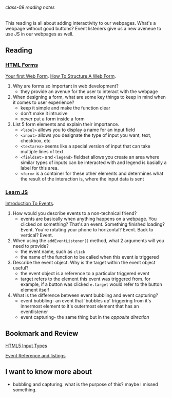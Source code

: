 ###### class-09 reading notes

This reading is all about adding interactivity to our webpages. What's a webpage without good buttons? Event listeners give us a new aveneue to use JS in our webpages as well.

## Reading

### [HTML Forms](https://developer.mozilla.org/en-US/docs/Learn/Forms)

[Your first Web Form](https://developer.mozilla.org/en-US/docs/Learn/Forms/Your_first_form).
[How To Structure A Web Form](https://developer.mozilla.org/en-US/docs/Learn/Forms/How_to_structure_a_web_form).

1. Why are forms so important in web development?
    - they provide an avenue for the user to interact with the webpage
1. When designing a form, what are some key things to keep in mind when it comes to user experience?
    - keep it simple and make the function clear
    - don't make it intrusive
    - never put a form inside a form
1. List 5 form elements and explain their importance.
    - `<label>` allows you to display a name for an input field
    - `<input>` allows you designate the type of input you want, text, checkbox, etc
    - `<textarea>` seems like a special version of input that can take multiple lines of text
    - `<fieldset>` and `<legend>` fieldset allows you create an area where similar types of inputs can be interacted with and legend is basially a label for this area.
    - `<form>` is a container for these other elements and determines what the result of the interaction is, where the input data is sent

### [Learn JS](https://developer.mozilla.org/en-US/docs/Learn/JavaScript)

[Introduction To Events](https://developer.mozilla.org/en-US/docs/Learn/JavaScript/Building_blocks/Events).

1. How would you describe events to a non-technical friend?
    - events are basically when anything happens on a webpage. You clicked on something? That's an event. Something finished loading? Event. You're rotating your phone to horizontal? Event. Back to vertical? Event.
1. When using the `addEventListener()` method, what 2 arguments will you need to provide?
    - the event name, such as `click`
    - the name of the function to be called when this event is triggered
1. Describe the event object. Why is the target within the event object useful?
    - the event object is a reference to a particular triggered event
    - target refers to the element this event was triggered from. for example, if a button was clicked `e.target` would refer to the button element itself
1. What is the difference between event bubbling and event capturing?
    - event bubbling- an event that 'bubbles up' triggering from it's innermost element to it's outermost element that has an eventlistener
    - event capturing- the same thing but in the *opposite direction*


## Bookmark and Review

[HTML5 Input Types](https://developer.mozilla.org/en-US/docs/Learn/Forms/HTML5_input_types)

[Event Reference and listings](https://developer.mozilla.org/en-US/docs/Web/Events)

## I want to know more about

- bubbling and capturing: what is the purpose of this? maybe I missed something.
